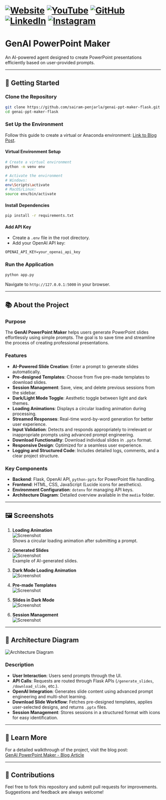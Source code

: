 
# [![Website](https://img.shields.io/badge/Website-Visit-brightgreen)](https://psairam9301.wixsite.com/website) [![YouTube](https://img.shields.io/badge/YouTube-Subscribe-red)](https://www.youtube.com/@sairampenjarla) [![GitHub](https://img.shields.io/badge/GitHub-Explore-black)](https://github.com/sairam-penjarla) [![LinkedIn](https://img.shields.io/badge/LinkedIn-Connect-blue)](https://www.linkedin.com/in/sairam-penjarla-b5041b121/) [![Instagram](https://img.shields.io/badge/Instagram-Follow-ff69b4)](https://www.instagram.com/sairam.ipynb/)

# GenAI PowerPoint Maker

An AI-powered agent designed to create PowerPoint presentations efficiently based on user-provided prompts.

---

## 🚀 Getting Started

### Clone the Repository

```bash
git clone https://github.com/sairam-penjarla/genai-ppt-maker-flask.git
cd genai-ppt-maker-flask
```

### Set Up the Environment

Follow this guide to create a virtual or Anaconda environment: [Link to Blog Post](https://sairampenjarla.notion.site/Environment-171d56a2fc2780dd9efcd4cef331fa2c).

#### Virtual Environment Setup

```bash
# Create a virtual environment
python -m venv env

# Activate the environment
# Windows:
env\Scripts\activate
# MacOS/Linux:
source env/bin/activate
```

#### Install Dependencies

```bash
pip install -r requirements.txt
```

#### Add API Key

- Create a `.env` file in the root directory.
- Add your OpenAI API key:

```env
OPENAI_API_KEY=your_openai_api_key
```

### Run the Application

```bash
python app.py
```

Navigate to `http://127.0.0.1:5000` in your browser.

---

## 📚 About the Project

### Purpose

The **GenAI PowerPoint Maker** helps users generate PowerPoint slides effortlessly using simple prompts. The goal is to save time and streamline the process of creating professional presentations.

### Features

- **AI-Powered Slide Creation**: Enter a prompt to generate slides automatically.
- **Pre-designed Templates**: Choose from five pre-made templates to download slides.
- **Session Management**: Save, view, and delete previous sessions from the sidebar.
- **Dark/Light Mode Toggle**: Aesthetic toggle between light and dark themes.
- **Loading Animations**: Displays a circular loading animation during processing.
- **Streamed Responses**: Real-time word-by-word generation for better user experience.
- **Input Validation**: Detects and responds appropriately to irrelevant or inappropriate prompts using advanced prompt engineering.
- **Download Functionality**: Download individual slides in `.pptx` format.
- **Responsive Design**: Optimized for a seamless user experience.
- **Logging and Structured Code**: Includes detailed logs, comments, and a clear project structure.

### Key Components

- **Backend**: Flask, OpenAI API, `python-pptx` for PowerPoint file handling.
- **Frontend**: HTML, CSS, JavaScript (Lucide icons for aesthetics).
- **Environment Configuration**: `dotenv` for managing API keys.
- **Architecture Diagram**: Detailed overview available in the `media` folder.

---

## 🖼️ Screenshots

1. **Loading Animation**  
   ![Screenshot](media/screenshot_2.png)  
   Shows a circular loading animation after submitting a prompt.

2. **Generated Slides**  
   ![Screenshot](media/screenshot_1.png)  
   Example of AI-generated slides.

3. **Dark Mode Loading Animation**  
   ![Screenshot](media/screenshot_3.png)  

4. **Pre-made Templates**  
   ![Screenshot](media/screenshot_5.png)  

5. **Slides in Dark Mode**  
   ![Screenshot](media/screenshot_4.png)  

6. **Session Management**  
   ![Screenshot](media/screenshot_6.png)  

---

## 📂 Architecture Diagram

![Architecture Diagram](media/architecture%20Diagram.png)

### Description

- **User Interaction**: Users send prompts through the UI.
- **API Calls**: Requests are routed through Flask APIs (`/generate_slides`, `/download_slide`, etc.).
- **OpenAI Integration**: Generates slide content using advanced prompt engineering and multi-shot learning.
- **Download Slide Workflow**: Fetches pre-designed templates, applies user-selected designs, and returns `.pptx` files.
- **Session Management**: Stores sessions in a structured format with icons for easy identification.

---

## 📖 Learn More

For a detailed walkthrough of the project, visit the blog post:  
[GenAI PowerPoint Maker - Blog Article](https://sairampenjarla.notion.site/Gen-AI-PPT-Maker-187d56a2fc2780da9d7ce24357e377a0)

---

## 🌟 Contributions

Feel free to fork this repository and submit pull requests for improvements. Suggestions and feedback are always welcome!